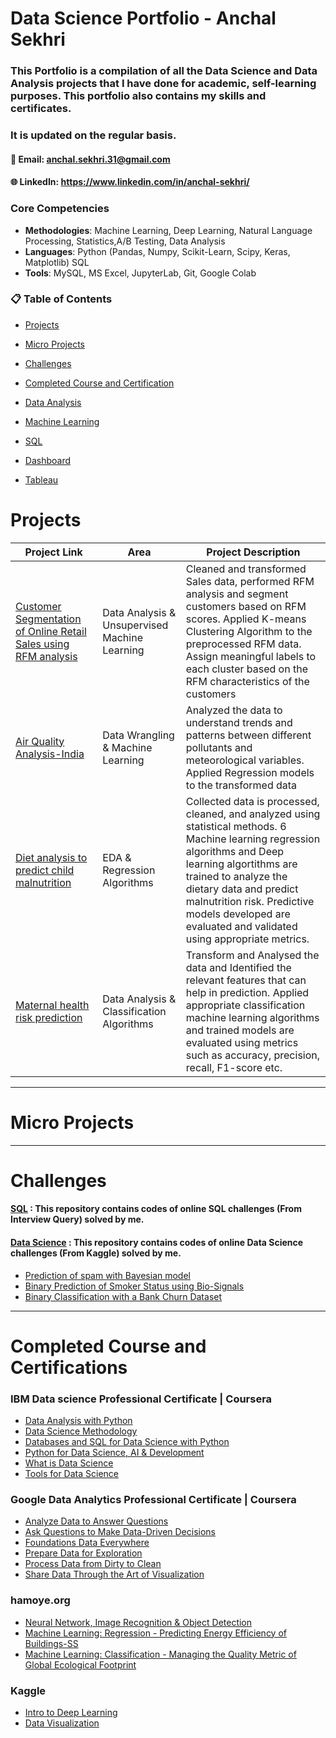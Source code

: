 # Data Science Portfolio - Anchal Sekhri

### This Portfolio is a compilation of all the Data Science and Data Analysis projects that I have done for academic, self-learning purposes. This portfolio also contains my skills and certificates. 
### It is updated on the regular basis.

#### 📧 Email: anchal.sekhri.31@gmail.com
#### 🌐 LinkedIn: https://www.linkedin.com/in/anchal-sekhri/

### Core Competencies

- **Methodologies**: Machine Learning, Deep Learning, Natural Language Processing, Statistics,A/B Testing, Data Analysis
- **Languages**: Python (Pandas, Numpy, Scikit-Learn, Scipy, Keras, Matplotlib) SQL
- **Tools**: MySQL, MS Excel, JupyterLab, Git, Google Colab

### 📋 Table of Contents


- [Projects](#projects)
- [Micro Projects](#MicroProjects)
- [Challenges](#Challenges)
- [Completed Course and Certification](#CompletedCourseandCertification)
  
- [Data Analysis](#DataAnalysis)
- [Machine Learning](#MachineLearning)
- [SQL](#sql)
- [Dashboard](#Dashboard)
- [Tableau](#tableau)


# Projects

| Project Link | Area | Project Description |  
|---|---|---|
|[Customer Segmentation of Online Retail Sales using RFM analysis](https://github.com/sekhrianchal6/Customer-Segmentation-of-Online-Retail-Sales-Data-using-RFM-ANALYSIS/blob/main/Customer%20Segmentation%20of%20Online%20Retail%20Sales%20Data%20using%20RFM%20ANALYSIS.ipynb) | Data Analysis & Unsupervised Machine Learning | Cleaned and transformed Sales data, performed RFM analysis and segment customers based on RFM scores. Applied K-means Clustering Algorithm to the preprocessed RFM data. Assign meaningful labels to each cluster based on the RFM characteristics of the customers  | 
|[Air Quality Analysis-India](https://github.com/sekhrianchal6/Air-quality-analysis-India/blob/main/Air%20quality%20analysis-India%20(1).ipynb) | Data Wrangling & Machine Learning | Analyzed the data to understand trends and patterns between different pollutants and meteorological variables. Applied Regression models to the transformed data| 
|[Diet analysis to predict child malnutrition](https://github.com/sekhrianchal6/Using-diet-Analysis-to-predict-child-malnutrition/blob/main/hdsc_winter_23_seaborn_capstone_project_machine_learning_mode_1.ipynb)| EDA & Regression Algorithms| Collected data is processed, cleaned, and analyzed using statistical methods. 6 Machine learning regression algorithms and Deep learning algortithms are trained to analyze the dietary data and predict malnutrition risk. Predictive models developed are evaluated and validated using appropriate metrics.|
|[Maternal health risk prediction](https://github.com/sekhrianchal6/Maternal-health-risk-prediction/blob/main/Arima_Final%20-%20update.ipynb)| Data Analysis & Classification Algorithms|Transform and Analysed the data and Identified the relevant features that can help in prediction. Applied appropriate classification machine learning algorithms and trained models are evaluated using metrics such as accuracy, precision, recall, F1-score etc.|
***

# Micro Projects
***

# Challenges
#### [SQL](https://github.com/sekhrianchal6/interview-query-sql-questions) : This repository contains codes of online SQL challenges (From Interview Query) solved by me.
#### [Data Science]() : This repository contains codes of online Data Science challenges (From Kaggle) solved by me.

- [ Prediction of spam with Bayesian model](https://www.kaggle.com/code/anchalsekhrii/spam-prediction)
- [Binary Prediction of Smoker Status using Bio-Signals](https://github.com/sekhrianchal6/Binary-Prediction-of-Smoker-Status-using-Bio-Signals/blob/main/Binary%20Prediction%20of%20Smoker%20Status%20using%20Bio-Signals.ipynb)
- [Binary Classification with a Bank Churn Dataset](https://www.kaggle.com/code/anchalsekhrii/churn-classification)

***
# Completed Course and Certifications

### IBM Data science Professional Certificate | Coursera
- [Data Analysis with Python](https://github.com/sekhrianchal6/Certificates/blob/main/IBM%20Data%20science%20Professional%20Certificate/Data%20Analysis%20with%20python.pdf)
- [Data Science Methodology](https://github.com/sekhrianchal6/Certificates/blob/main/IBM%20Data%20science%20Professional%20Certificate/Data%20Science%20Methodology.pdf)
- [Databases and SQL for Data Science with Python](https://github.com/sekhrianchal6/Certificates/blob/main/IBM%20Data%20science%20Professional%20Certificate/Databases%20and%20SQL%20for%20Data%20Science%20with%20Python.pdf)
- [Python for Data Science, AI & Development](https://github.com/sekhrianchal6/Certificates/blob/main/IBM%20Data%20science%20Professional%20Certificate/Python%20for%20Data%20Science%2C%20AI%20%26%20Development.pdf)
- [What is Data Science](https://github.com/sekhrianchal6/Certificates/blob/main/IBM%20Data%20science%20Professional%20Certificate/What%20is%20Data%20Science.pdf)
- [Tools for Data Science](https://github.com/sekhrianchal6/Certificates/blob/main/IBM%20Data%20science%20Professional%20Certificate/Tools%20for%20Data%20Science.pdf)
  
### Google Data Analytics Professional Certificate | Coursera
- [Analyze Data to Answer Questions](https://github.com/sekhrianchal6/Certificates/blob/main/Google%20Data%20Analytics%20Professional%20Certificate/Analyze%20Data%20to%20Answer%20Questions.pdf)
- [Ask Questions to Make Data-Driven Decisions](https://github.com/sekhrianchal6/Certificates/blob/main/Google%20Data%20Analytics%20Professional%20Certificate/Ask%20Questions%20to%20Make%20Data-Driven%20Decisions.pdf)
- [Foundations Data Everywhere](https://github.com/sekhrianchal6/Certificates/blob/main/Google%20Data%20Analytics%20Professional%20Certificate/Foundations%20Data%20Everywhere.pdf)
- [Prepare Data for Exploration](https://github.com/sekhrianchal6/Certificates/blob/main/Google%20Data%20Analytics%20Professional%20Certificate/Prepare%20Data%20for%20Exploration.pdf)
- [Process Data from Dirty to Clean](https://github.com/sekhrianchal6/Certificates/blob/main/Google%20Data%20Analytics%20Professional%20Certificate/Process%20Data%20from%20Dirty%20to%20Clean.pdf)
- [Share Data Through the Art of Visualization](https://github.com/sekhrianchal6/Certificates/blob/main/Google%20Data%20Analytics%20Professional%20Certificate/Share%20Data%20Through%20the%20Art%20of%20Visualization.pdf)

### hamoye.org
- [Neural Network, Image Recognition & Object Detection](https://app.hamoye.com/profile/164986860dc1f000/certificates/16a74a775781f000)
- [Machine Learning: Regression - Predicting Energy Efficiency of Buildings-SS](https://app.hamoye.com/profile/164986860dc1f000/certificates/16780025cc81f000)
- [Machine Learning: Classification - Managing the Quality Metric of Global Ecological Footprint](https://app.hamoye.com/profile/164986860dc1f000/certificates/1692af3690c1f000)

### Kaggle
- [Intro to Deep Learning](https://www.kaggle.com/learn/certification/anchalsekhri/intro-to-deep-learning)
- [Data Visualization](https://www.kaggle.com/learn/certification/anchalsekhrii/data-visualization)
